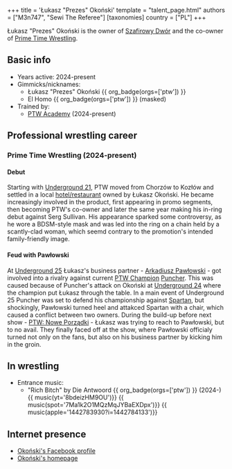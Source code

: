 +++
title = 'Łukasz "Prezes" Okoński'
template = "talent_page.html"
authors = ["M3n747", "Sewi The Referee"]
[taxonomies]
country = ["PL"]
+++

Łukasz "Prezes" Okoński is the owner of [Szafirowy Dwór](@/v/dworek-kozlow.md) and the co-owner of [Prime Time Wrestling](@/o/ptw.md).

## Basic info

* Years active: 2024-present
* Gimmicks/nicknames:
  - Łukasz "Prezes" Okoński {{ org_badge(orgs=['ptw']) }}
  - El Homo {{ org_badge(orgs=['ptw']) }} (masked)
* Trained by:
  - [PTW Academy](@/o/ptw-academy.md) (2024-present)

## Professional wrestling career

### Prime Time Wrestling (2024-present)

#### Debut

Starting with [Underground 21](@/e/ptw/2024-04-13-ptw-underground-21.md), PTW moved from Chorzów to Kozłów and settled in a local [hotel/restaurant](@/v/dworek-kozlow.md) owned by Łukasz Okoński. He became increasingly involved in the product, first appearing in promo segments, then becoming PTW's co-owner and later the same year making his in-ring debut against Serg Sullivan. His appearance sparked some controversy, as he wore a BDSM-style mask and was led into the ring on a chain held by a scantly-clad woman, which seemd contrary to the promotion's intended family-friendly image.

#### Feud with Pawłowski

At [Underground 25](@/e/ptw/2024-12-07-ptw-underground-25.md) Łukasz's business partner - [Arkadiusz Pawłowski](@/w/pan-pawlowski.md) - got involved into a rivalry against current [PTW Champion](@/c/ptw-championship.md) [Puncher](@/w/puncher.md). This was caused because of Puncher's attack on Okoński at [Underground 24](@/e/ptw/2024-11-16-ptw-underground-24.md) where the champion put Łukasz through the table. In a main event of Underground 25 Puncher was set to defend his championship against [Spartan](@/w/spartan.md), but shockingly, Pawłowski turned heel and attakced Spartan with a chair, which caused a conflict between two owners. During the build-up before next show - [PTW: Nowe Porządki](@/e/ptw/2025-01-11-ptw-nowe-porzadki.md) - Łukasz was trying to reach to Pawłowski, but to no avail. They finally faced off at the show, where Pawłowski officialy turned not only on the fans, but also on his business partner by kicking him in the groin.

## In wrestling

* Entrance music:
  - "Rich Bitch" by Die Antwoord
    {{ org_badge(orgs=['ptw']) }} (2024-) <br>
    {{ music(yt='8bdeizHM9OU')}}
    {{ music(spot='7Ma1k2O1MQzMqJYBaEXDpx')}}
    {{ music(apple='1442783930?i=1442784133')}}

## Internet presence

* [Okoński's Facebook profile](https://www.facebook.com/okon.luk)
* [Okoński's homepage](https://lukaszokonski.com/)
